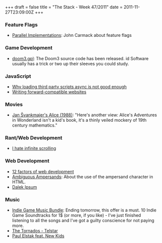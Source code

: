 +++
draft = false
title = "The Stack - Week 47/2011"
date = 2011-11-27T23:09:00Z
+++



### Feature Flags

 - [Parallel Implementations][para]: John Carmack about feature flags

[para]: http://altdevblogaday.com/2011/11/22/parallel-implementations/

### Game Development

 - [doom3.gpl](https://github.com/TTimo/doom3.gpl): The Doom3 source code has 
   been released. id Software usually has a trick or two up their sleeves you 
   could study.

### JavaScript

 - [Why loading third party scripts async is not good enough][async]
 - [Writing forward-compatible websites][forward]

[async]: http://www.aaronpeters.nl/blog/why-loading-third-party-scripts-async-is-not-good-enough
[forward]: https://developer.mozilla.org/Writing_Forward_Compatible_Websites

### Movies

 - [Jan Švankmajer's Alice (1988)][alice]: "Here's another view: Alice's
   Adventures in Wonderland isn't a kid's book, it's a thinly veiled mockery 
   of 19th century mathematics."

[alice]: http://networkawesome.com/mag/article/alices-adventures-in-cinemaland/

### Rant/Web Development

 - [I hate infinite scrolling][hateinf]

[hateinf]: http://gem-session.com/2011/11/i-hate-infinite-scrolling

### Web Development

 - [12 factors of web development][12f]
 - [Ambiguous Ampersands](http://mathiasbynens.be/notes/ambiguous-ampersands): 
   About the use of the ampersand character in HTML.
 - [Dalek Ipsum](http://dalekipsum.com/)

[12f]: http://12factor.net/

### Music

 - [Indie Game Music Bundle](https://www.gamemusicbundle.com): Ending tomorrow, 
   this offer is a must. 10 Indie Game Soundtracks for 1$ (or more, if you 
   like) - I've just finished listening to all the songs and I've got a guilty 
   conscience for not paying more.
 - [The Tornados - Telstar](https://www.youtube.com/watch?v=u2ybCjf6ras)
 - [Paul Elstak feat. New Kids][turbo]

[turbo]: https://www.youtube.com/watch?v=BM4RErDZi_M
